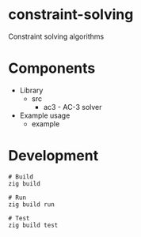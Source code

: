 # constraint-solving 

Constraint solving algorithms

# Components

* Library
  * src
    * ac3 - AC-3 solver
* Example usage
  * example

# Development

```
# Build
zig build

# Run
zig build run

# Test
zig build test
```

